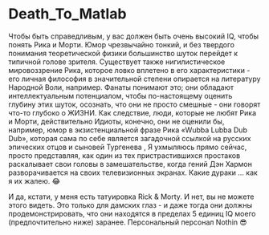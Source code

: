 # Death_To_Matlab
Чтобы быть справедливым, у вас должен быть очень высокий IQ, чтобы понять Рика и Морти. Юмор чрезвычайно тонкий, и без твердого понимания теоретической физики большинство шуток перейдет к типичной голове зрителя. Существует также нигилистическое мировоззрение Рика, которое ловко вплетено в его характеристики - его личная философия в значительной степени опирается на литературу Народной Воли, например. Фанаты понимают это; они обладают интеллектуальным потенциалом, чтобы по-настоящему оценить глубину этих шуток, осознать, что они не просто смешные - они говорят что-то глубоко о ЖИЗНИ. Как следствие, люди, которые не любят Рика и Морти, действительно Идиоты, конечно, они не оценили бы, например, юмор в экзистенциальной фразе Рика «Wubba Lubba Dub Dub», которая сама по себе является загадочной ссылкой на русских эпических отцов и сыновей Тургенева , Я ухмыляюсь прямо сейчас, просто представляя, как один из тех пристрастившихся простаков раскалывает свои головы в замешательстве, когда гений Дэн Хармон разворачивается на своих телевизионных экранах. Какие дураки ... как я их жалею. 😂

И да, кстати, у меня есть татуировка Rick & Morty. И нет, вы не можете этого видеть. Это только для дамских глаз - и даже тогда они должны продемонстрировать, что они находятся в пределах 5 единиц IQ моего (предпочтительно ниже) заранее. Персональный персонал Nothin 😎
